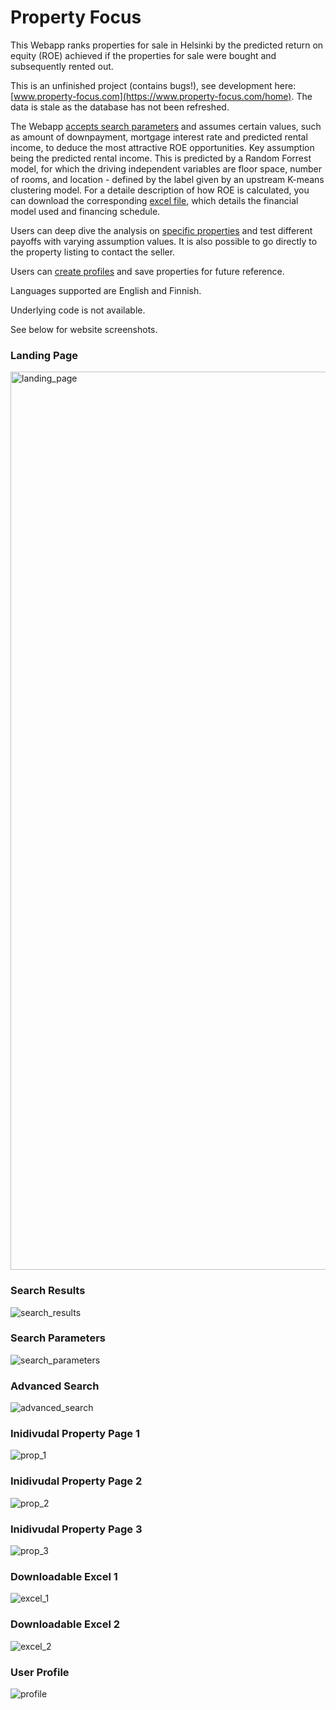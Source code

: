 # Property Focus

This Webapp ranks properties for sale in Helsinki by the predicted return on equity (ROE) achieved if the properties for sale were bought and subsequently rented out.

This is an unfinished project (contains bugs!), see development here: [www.property-focus.com](https://www.property-focus.com/home). The data is stale as the database has not been refreshed.

The Webapp [accepts search parameters](#advanced-search) and assumes certain values, such as amount of downpayment, mortgage interest rate and predicted rental income, to deduce the most attractive ROE opportunities. Key assumption being the predicted rental income. This is predicted by a Random Forrest model, for which the driving independent variables are floor space, number of rooms, and location - defined by the label given by an upstream K-means clustering model. For a detaile description of how ROE is calculated, you can download the corresponding [excel file](#downloadable-excel-1), which details the financial model used and financing schedule. 

Users can deep dive the analysis on [specific properties](#inidivudal-property-page-1) and test different payoffs with varying assumption values. It is also possible to go directly to the property listing to contact the seller.

Users can [create profiles](#user-profile) and save properties for future reference.

Languages supported are English and Finnish.

Underlying code is not available.

See below for website screenshots.


### Landing Page
<img width="1437" alt="landing_page" src="https://user-images.githubusercontent.com/45294679/185247404-f6a62187-2ccc-4a3f-bd55-2a57054521d3.png">



### Search Results
![search_results](https://user-images.githubusercontent.com/45294679/185248349-c5f9bdcc-2a23-4371-981d-4a0fadb660e2.png)



### Search Parameters
![search_parameters](https://user-images.githubusercontent.com/45294679/185248398-9e2c6bd6-e659-4459-afa1-1872e0bfbb2f.png)



### Advanced Search
![advanced_search](https://user-images.githubusercontent.com/45294679/185248451-e9d7df00-e3ca-4715-91ea-2676875819fc.png)



### Inidivudal Property Page 1
![prop_1](https://user-images.githubusercontent.com/45294679/185248540-77738cca-6875-43e6-b170-d9d503f38d4c.png)



### Inidivudal Property Page 2
![prop_2](https://user-images.githubusercontent.com/45294679/185248585-e2faf833-c0bd-44f7-869b-80edadba25b9.png)



### Inidivudal Property Page 3
![prop_3](https://user-images.githubusercontent.com/45294679/185248637-38092ef2-90a0-4638-8e0b-02b7b6251e2d.png)



### Downloadable Excel 1
![excel_1](https://user-images.githubusercontent.com/45294679/185248926-9582d22f-345f-4100-b3d3-fd9a1dd828e8.png)



### Downloadable Excel 2
![excel_2](https://user-images.githubusercontent.com/45294679/185249017-9eded8aa-abd2-40de-88b2-e0b4421c7d14.png)



### User Profile
![profile](https://user-images.githubusercontent.com/45294679/185248684-796b2507-31f8-41fb-9061-fd280207788c.png)


